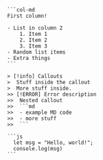 ````col
```col-md
First column!

- List in column 2
	1. Item 1
	2. Item 2
	3. Item 3
- Random list items
- Extra things
```

> [!info] Callouts
>  Stuff inside the callout
>  More stuff inside.
>> [!ERROR] Error description
>>  Nested callout
>>  ```md
>>  - example MD code
>>  - more stuff
>>  ```

```js
  let msg = "Hello, world!";
  console.log(msg)
```
````